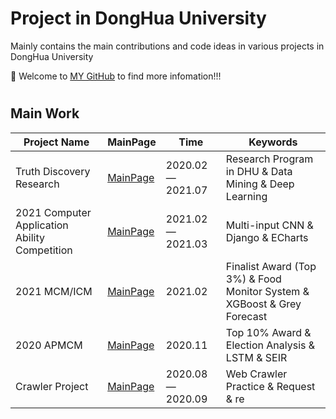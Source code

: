 # Project in DongHua University

Mainly contains the main contributions and code ideas in various projects in DongHua University



🤗 Welcome to [MY GitHub](https://github.com/June24-Wu) to find more infomation!!!  

#
## Main Work
| Project Name | MainPage | Time |Keywords |
| ------ | ------ | ------ | ------ |
| Truth Discovery Research | [MainPage](https://github.com/June24-Wu/Project_in_DHU/tree/master/Truth%20Discovery) | 2020.02 — 2021.07 | Research Program in DHU & Data Mining & Deep Learning |
| 2021 Computer Application Ability Competition| [MainPage](https://github.com/June24-Wu/Project_in_DHU/tree/master/2021%20Computer%20Application%20Ability%20Competition) | 2021.02 — 2021.03 | Multi-input CNN & Django & ECharts |
| 2021 MCM/ICM | [MainPage](https://github.com/June24-Wu/Project_in_DHU/tree/master/2021%20MCM) | 2021.02 | Finalist Award (Top 3%) & Food Monitor System & XGBoost & Grey Forecast |
| 2020 APMCM | [MainPage](https://github.com/June24-Wu/Project_in_DHU/tree/master/2020%20APMCM) | 2020.11 | Top 10% Award & Election Analysis & LSTM & SEIR |
| Crawler Project | [MainPage](https://github.com/June24-Wu/Project_in_DHU/tree/master/Crawler%20Project) | 2020.08 —  2020.09 | Web Crawler Practice & Request & re |








